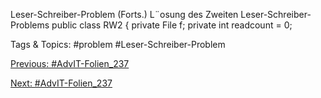 Leser-Schreiber-Problem (Forts.)
L¨osung des Zweiten Leser-Schreiber-Problems
public  class RW2 {
private  File f;
private  int readcount  = 0;

   Tags & Topics:
   #problem
   #Leser-Schreiber-Problem

[Previous: #AdvIT-Folien_237](AdvIT-Folien_237.md)

[Next: #AdvIT-Folien_237](AdvIT-Folien_237.md)